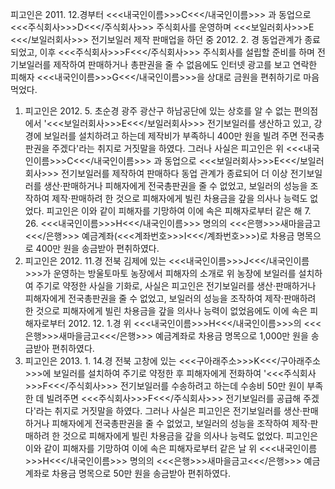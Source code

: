 피고인은 2011. 12.경부터 <<<내국인이름>>>C<<</내국인이름>>> 과 동업으로 <<<주식회사>>>D<<</주식회사>>> 주식회사를 운영하며 <<<보일러회사>>>E <<</보일러회사>>> 전기보일러 제작 판매업을 하던 중 2012. 2. 경 동업관계가 종료되었고, 이후 <<<주식회사>>>F<<</주식회사>>>  주식회사를 설립할 준비를 하며 전기보일러를 제작하여 판매하거나 총판권을 줄 수 없음에도 인터넷 광고를 보고 연락한 피해자 <<<내국인이름>>>G<<</내국인이름>>>을 상대로 금원을 편취하기로 마음먹었다.
1. 피고인은 2012. 5. 초순경 광주 광산구 하남공단에 있는 상호를 알 수 없는 편의점에서 '<<<보일러회사>>>E<<</보일러회사>>>  전기보일러를 생산하고 있고, 강경에 보일러를 설치하려고 하는데 제작비가 부족하니 400만 원을 빌려 주면 전국총판권을 주겠다'라는 취지로 거짓말을 하였다.
그러나 사실은 피고인은 위 <<<내국인이름>>>C<<</내국인이름>>> 과 동업으로 <<<보일러회사>>>E<<</보일러회사>>>  전기보일러를 제작하여 판매하다 동업 관계가 종료되어 더 이상 전기보일러를 생산·판매하거나 피해자에게 전국총판권을 줄 수 없었고, 보일러의 성능을 조작하여 제작·판매하려 한 것으로 피해자에게 빌린 차용금을 갚을 의사나 능력도 없었다.
피고인은 이와 같이 피해자를 기망하여 이에 속은 피해자로부터 같은 해 7. 26. <<<내국인이름>>>H<<</내국인이름>>> 명의의 <<<은행>>>새마을금고<<</은행>>> 예금계좌(<<<계좌번호>>>I<<</계좌번호>>>)로 차용금 명목으로 400만 원을 송금받아 편취하였다.
2. 피고인은 2012. 11.경 전북 김제에 있는 <<<내국인이름>>>J<<</내국인이름>>>가 운영하는 방울토마토 농장에서 피해자의 소개로 위 농장에 보일러를 설치하여 주기로 약정한 사실을 기화로, 사실은 피고인은 전기보일러를 생산·판매하거나 피해자에게 전국총판권을 줄 수 없었고, 보일러의 성능을 조작하여 제작·판매하려 한 것으로 피해자에게 빌린 차용금을 갚을 의사나 능력이 없었음에도 이에 속은 피해자로부터 2012. 12. 1.경 위 <<<내국인이름>>>H<<</내국인이름>>>의 <<<은행>>>새마을금고<<</은행>>> 예금계좌로 차용금 명목으로 1,000만 원을 송금받아 편취하였다.
3. 피고인은 2013. 1. 14.경 전북 고창에 있는 <<<구아래주소>>>K<<</구아래주소>>>에 보일러를 설치하여 주기로 약정한 후 피해자에게 전화하여 '<<<주식회사>>>F<<</주식회사>>>  전기보일러를 수송하려고 하는데 수송비 50만 원이 부족한 데 빌려주면 <<<주식회사>>>F<<</주식회사>>>  전기보일러를 공급해 주겠다'라는 취지로 거짓말을 하였다.
그러나 사실은 피고인은 전기보일러를 생산·판매하거나 피해자에게 전국총판권을 줄 수 없었고, 보일러의 성능을 조작하여 제작·판매하려 한 것으로 피해자에게 빌린 차용금을 갚을 의사나 능력도 없었다.
피고인은 이와 같이 피해자를 기망하여 이에 속은 피해자로부터 같은 날 위 <<<내국인이름>>>H<<</내국인이름>>> 명의의 <<<은행>>>새마을금고<<</은행>>> 예금계좌로 차용금 명목으로 50만 원을 송금받아 편취하였다.